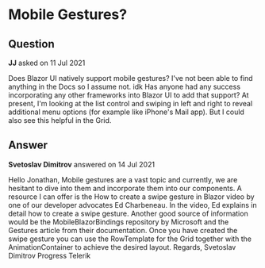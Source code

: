 # Mobile Gestures?

## Question

**JJ** asked on 11 Jul 2021

Does Blazor UI natively support mobile gestures? I've not been able to find anything in the Docs so I assume not. idk Has anyone had any success incorporating any other frameworks into Blazor UI to add that support? At present, I'm looking at the list control and swiping in left and right to reveal additional menu options (for example like iPhone's Mail app). But I could also see this helpful in the Grid.

## Answer

**Svetoslav Dimitrov** answered on 14 Jul 2021

Hello Jonathan, Mobile gestures are a vast topic and currently, we are hesitant to dive into them and incorporate them into our components. A resource I can offer is the How to create a swipe gesture in Blazor video by one of our developer advocates Ed Charbeneau. In the video, Ed explains in detail how to create a swipe gesture. Another good source of information would be the MobileBlazorBindings repository by Microsoft and the Gestures article from their documentation. Once you have created the swipe gesture you can use the RowTemplate for the Grid together with the AnimationContainer to achieve the desired layout. Regards, Svetoslav Dimitrov Progress Telerik
